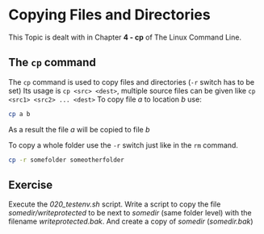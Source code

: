 # Copying Files and Directories
This Topic is dealt with in Chapter **4 - cp** of The Linux Command Line.

## The `cp` command

The `cp` command is used to copy files and directories (`-r` switch has to be set)
Its usage is `cp <src> <dest>`, multiple source files can be given like `cp <src1> <src2> ... <dest>`
To copy file *a* to location *b* use:

```bash
cp a b
```

As a result the file *a* will be copied to file *b*

To copy a whole folder use the `-r` switch just like in the `rm` command.

```bash
cp -r somefolder someotherfolder
```

## Exercise
Execute the *020_testenv.sh* script. Write a script to copy the file *somedir/writeprotected* to be next to *somedir* (same folder level) with the filename *writeprotected.bak*. And create a copy of *somedir* (*somedir.bak*)
